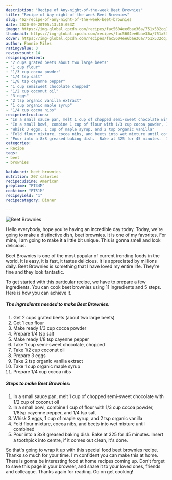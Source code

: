 ```yaml
---
description: "Recipe of Any-night-of-the-week Beet Brownies"
title: "Recipe of Any-night-of-the-week Beet Brownies"
slug: 462-recipe-of-any-night-of-the-week-beet-brownies
date: 2020-09-20T05:13:10.053Z
image: https://img-global.cpcdn.com/recipes/fac5604ee6bae36a/751x532cq70/beet-brownies-recipe-main-photo.jpg
thumbnail: https://img-global.cpcdn.com/recipes/fac5604ee6bae36a/751x532cq70/beet-brownies-recipe-main-photo.jpg
cover: https://img-global.cpcdn.com/recipes/fac5604ee6bae36a/751x532cq70/beet-brownies-recipe-main-photo.jpg
author: Fannie Miles
ratingvalue: 3
reviewcount: 14
recipeingredient:
- "2 cups grated beets about two large beets"
- "1 cup flour"
- "1/3 cup cocoa powder"
- "1/4 tsp salt"
- "1/8 tsp cayenne pepper"
- "1 cup semisweet chocolate chopped"
- "1/2 cup coconut oil"
- "3 eggs"
- "2 tsp organic vanilla extract"
- "1 cup organic maple syrup"
- "1/4 cup cocoa nibs"
recipeinstructions:
- "In a small sauce pan, melt 1 cup of chopped semi-sweet chocolate with 1/2 cup of coconut oil"
- "In a small bowl, combine 1 cup of flour with 1/3 cup cocoa powder, 1/8tsp cayenne pepper, and 1/4 tsp salt"
- "Whisk 3 eggs, 1 cup of maple syrup, and 2 tsp organic vanilla"
- "Fold flour mixture, cocoa nibs, and beets into wet mixture until combined"
- "Pour into a 8x8 greased baking dish.  Bake at 325 for 45 minutes.  Insert a toothpick into centre, if it comes out clean, it&#39;s done."
categories:
- Recipe
tags:
- beet
- brownies

katakunci: beet brownies 
nutrition: 207 calories
recipecuisine: American
preptime: "PT34M"
cooktime: "PT51M"
recipeyield: "1"
recipecategory: Dinner

---
```



![Beet Brownies](https://img-global.cpcdn.com/recipes/fac5604ee6bae36a/751x532cq70/beet-brownies-recipe-main-photo.jpg)

Hello everybody, hope you're having an incredible day today. Today, we're going to make a distinctive dish, beet brownies. It is one of my favorites. For mine, I am going to make it a little bit unique. This is gonna smell and look delicious.

Beet Brownies is one of the most popular of current trending foods in the world. It is easy, it is fast, it tastes delicious. It is appreciated by millions daily. Beet Brownies is something that I have loved my entire life. They're fine and they look fantastic.




To get started with this particular recipe, we have to prepare a few ingredients. You can cook beet brownies using 11 ingredients and 5 steps. Here is how you can achieve it.

<!--inarticleads1-->

##### The ingredients needed to make Beet Brownies:

1. Get 2 cups grated beets (about two large beets)
1. Get 1 cup flour
1. Make ready 1/3 cup cocoa powder
1. Prepare 1/4 tsp salt
1. Make ready 1/8 tsp cayenne pepper
1. Take 1 cup semi-sweet chocolate, chopped
1. Take 1/2 cup coconut oil
1. Prepare 3 eggs
1. Take 2 tsp organic vanilla extract
1. Take 1 cup organic maple syrup
1. Prepare 1/4 cup cocoa nibs




<!--inarticleads2-->

##### Steps to make Beet Brownies:

1. In a small sauce pan, melt 1 cup of chopped semi-sweet chocolate with 1/2 cup of coconut oil
1. In a small bowl, combine 1 cup of flour with 1/3 cup cocoa powder, 1/8tsp cayenne pepper, and 1/4 tsp salt
1. Whisk 3 eggs, 1 cup of maple syrup, and 2 tsp organic vanilla
1. Fold flour mixture, cocoa nibs, and beets into wet mixture until combined
1. Pour into a 8x8 greased baking dish.  Bake at 325 for 45 minutes.  Insert a toothpick into centre, if it comes out clean, it&#39;s done.




So that's going to wrap it up with this special food beet brownies recipe. Thanks so much for your time. I'm confident you can make this at home. There is gonna be interesting food at home recipes coming up. Don't forget to save this page in your browser, and share it to your loved ones, friends and colleague. Thanks again for reading. Go on get cooking!
